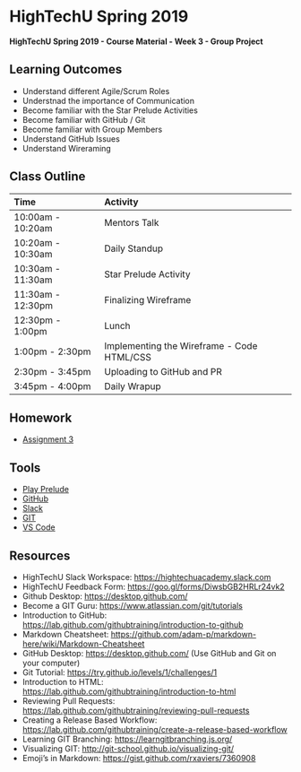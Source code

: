 # HighTechU Spring 2019

**HighTechU Spring 2019 - Course Material - Week 3 - Group Project**

## Learning Outcomes

* Understand different Agile/Scrum Roles
* Understnad the importance of Communication
* Become familiar with the Star Prelude Activities
* Become familiar with GitHub / Git
* Become familiar with Group Members
* Understand GitHub Issues
* Understand Wireraming

## Class Outline

|Time|Activity|
|:---|:---|
|10:00am - 10:20am|Mentors Talk|
|10:20am - 10:30am|Daily Standup|
|10:30am - 11:30am|Star Prelude Activity|
|11:30am - 12:30pm|Finalizing Wireframe|
|12:30pm - 1:00pm|Lunch|
|1:00pm - 2:30pm|Implementing the Wireframe - Code HTML/CSS|
|2:30pm - 3:45pm|Uploading to GitHub and PR|
|3:45pm - 4:00pm|Daily Wrapup|

## Homework

* [Assignment 3](https://github.com/hightechu/hightechu-spring2019/blob/master/week3/assignment3.md)

## Tools

* [Play Prelude](https://www.playprelude.com/player-login/)
* [GitHub](https://github.com/)
* [Slack](https://slack.com/)
* [GIT](https://git-scm.com/)
* [VS Code](https://code.visualstudio.com/)

## Resources

* HighTechU Slack Workspace: https://hightechuacademy.slack.com
* HighTechU Feedback Form: https://goo.gl/forms/DiwsbGB2HRLr24vk2
* Github Desktop: https://desktop.github.com/
* Become a GIT Guru: https://www.atlassian.com/git/tutorials
* Introduction to GitHub: https://lab.github.com/githubtraining/introduction-to-github
* Markdown Cheatsheet: https://github.com/adam-p/markdown-here/wiki/Markdown-Cheatsheet
* GitHub Desktop: https://desktop.github.com/ (Use GitHub and Git on your computer)
* Git Tutorial: https://try.github.io/levels/1/challenges/1
* Introduction to HTML: https://lab.github.com/githubtraining/introduction-to-html
* Reviewing Pull Requests: https://lab.github.com/githubtraining/reviewing-pull-requests
* Creating a Release Based Workflow: https://lab.github.com/githubtraining/create-a-release-based-workflow
* Learning GIT Branching: https://learngitbranching.js.org/
* Visualizing GIT: http://git-school.github.io/visualizing-git/
* Emoji’s in Markdown: https://gist.github.com/rxaviers/7360908
